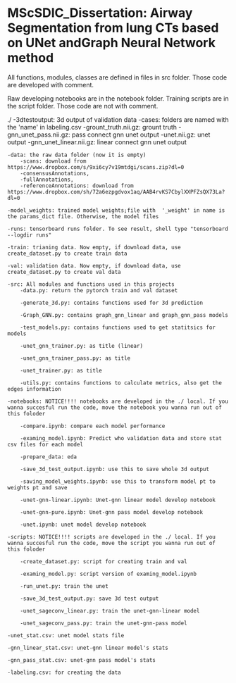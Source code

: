 # MScSDIC_Dissertation: Airway Segmentation from lung CTs based on UNet andGraph Neural Network method

All functions, modules, classes are defined in files in src folder. Those code are developed with comment.

Raw developing notebooks are in the notebook folder. Training scripts are in the script folder. Those code are not with comment.

./
    -3dtestoutput: 3d output of validation data 
        -cases: folders are named with the 'name' in labeling.csv
            -grount_truth.nii.gz: grount truth
            -gnn_unet_pass.nii.gz: pass connect gnn unet output
            -unet.nii.gz: unet output
            -gnn_unet_linear.nii.gz: linear connect gnn unet output
            
    -data: the raw data folder (now it is empty)
        -scans: download from https://www.dropbox.com/s/9xi6cy7v19mtdgi/scans.zip?dl=0
        -consensusAnnotations, 
        -fullAnnotations, 
        -referenceAnnotations: download from https://www.dropbox.com/sh/72a6ezpgdvox1aq/AAB4rvKS7CbylXXPFZsQX73La?dl=0
        
    -model_weights: trained model weights;file with  '_weight' in name is the params_dict file. Otherwise, the model files
    
    -runs: tensorboard runs folder. To see result, shell type "tensorboard --logdir runs"
    
    -train: trianing data. Now empty, if download data, use create_dataset.py to create train data
    
    -val: validation data. Now empty, if download data, use create_dataset.py to create val data
    
    -src: All modules and functions used in this projects
        -data.py: return the pytorch train and val dataset
        
        -generate_3d.py: contains functions used for 3d prediction
        
        -Graph_GNN.py: contains graph_gnn_linear and graph_gnn_pass models
        
        -test_models.py: contains functions used to get statitsics for models
        
        -unet_gnn_trainer.py: as title (linear)
        
        -unet_gnn_trainer_pass.py: as title
        
        -unet_trainer.py: as title
        
        -utils.py: contains functions to calculate metrics, also get the edges information
   
    -notebooks: NOTICE!!!! notebooks are developed in the ./ local. If you wanna succesful run the code, move the notebook you wanna run out of this foloder
    
        -compare.ipynb: compare each model performance

        -examing_model.ipynb: Predict who validation data and store stat csv files for each model

        -prepare_data: eda

        -save_3d_test_output.ipynb: use this to save whole 3d output

        -saving_model_weights.ipynb: use this to transform model pt to weights pt and save

        -unet-gnn-linear.ipynb: Unet-gnn linear model develop notebook

        -unet-gnn-pure.ipynb: Unet-gnn pass model develop notebook

        -unet.ipynb: unet model develop notebook
        
    -scripts: NOTICE!!!! scripts are developed in the ./ local. If you wanna succesful run the code, move the script you wanna run out of this foloder
    
        -create_dataset.py: script for creating train and val 

        -examing_model.py: script version of examing_model.ipynb

        -run_unet.py: train the unet

        -save_3d_test_output.py: save 3d test output

        -unet_sageconv_linear.py: train the unet-gnn-linear model

        -unet_sageconv_pass.py: train the unet-gnn-pass model
    
    -unet_stat.csv: unet model stats file
    
    -gnn_linear_stat.csv: unet-gnn linear model's stats

    -gnn_pass_stat.csv: unet-gnn pass model's stats
    
    -labeling.csv: for creating the data

